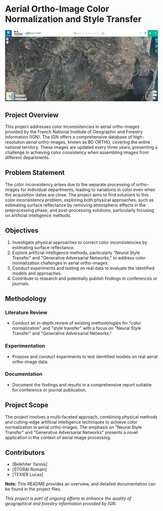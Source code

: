 # Aerial Ortho-Image Color Normalization and Style Transfer

<p align="center">
  <img src="./GAN%20and%20NST.png" alt="Color Inconsistencies Overview">
</p>

## Project Overview

This project addresses color inconsistencies in aerial ortho-images provided by the French National Institute of Geographic and Forestry Information (IGN). The IGN offers a comprehensive database of high-resolution aerial ortho-images, known as BD ORTHO, covering the entire national territory. These images are updated every three years, presenting a challenge in achieving color consistency when assembling images from different departments.

## Problem Statement

The color inconsistency arises due to the separate processing of ortho-images for individual departments, leading to variations in color even when the acquisition dates are close. The project aims to find solutions to this color inconsistency problem, exploring both physical approaches, such as estimating surface reflectance by removing atmospheric effects in the preprocessing phase, and post-processing solutions, particularly focusing on artificial intelligence methods.

## Objectives

1. Investigate physical approaches to correct color inconsistencies by estimating surface reflectance.
2. Explore artificial intelligence methods, particularly "Neural Style Transfer" and "Generative Adversarial Networks," to address color normalization challenges in aerial ortho-images.
3. Conduct experiments and testing on real data to evaluate the identified models and approaches.
4. Contribute to research and potentially publish findings in conferences or journals.

## Methodology

### Literature Review
- Conduct an in-depth review of existing methodologies for "color normalization" and "style transfer" with a focus on "Neural Style Transfer" and "Generative Adversarial Networks."

### Experimentation
- Propose and conduct experiments to test identified models on real aerial ortho-image data.

### Documentation
- Document the findings and results in a comprehensive report suitable for conference or journal publication.

## Project Scope

The project involves a multi-faceted approach, combining physical methods and cutting-edge artificial intelligence techniques to achieve color normalization in aerial ortho-images. The emphasis on "Neural Style Transfer" and "Generative Adversarial Networks" presents a novel application in the context of aerial image processing.

## Contributors

- [Belkhiter Yannis]
- [STORAI Romain]
- [TEXIER Lucas]

**Note:** This README provides an overview, and detailed documentation can be found in the project files.

*This project is part of ongoing efforts to enhance the quality of geographical and forestry information provided by IGN.*

